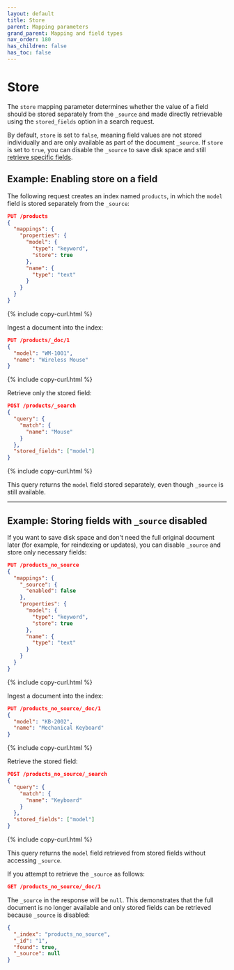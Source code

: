 ```yaml
---
layout: default
title: Store
parent: Mapping parameters
grand_parent: Mapping and field types
nav_order: 180
has_children: false
has_toc: false
---
```


# Store

The `store` mapping parameter determines whether the value of a field should be stored separately from the `_source` and made directly retrievable using the `stored_fields` option in a search request.

By default, `store` is set to `false`, meaning field values are not stored individually and are only available as part of the document `_source`. If `store` is set to `true`, you can disable the `_source` to save disk space and still [retrieve specific fields]({{site.url}}{{site.baseurl}}/search-plugins/searching-data/retrieve-specific-fields/).

## Example: Enabling store on a field

The following request creates an index named `products`, in which the `model` field is stored separately from the `_source`:

```json
PUT /products
{
  "mappings": {
    "properties": {
      "model": {
        "type": "keyword",
        "store": true
      },
      "name": {
        "type": "text"
      }
    }
  }
}
```
{% include copy-curl.html %}

Ingest a document into the index:

```json
PUT /products/_doc/1
{
  "model": "WM-1001",
  "name": "Wireless Mouse"
}
```
{% include copy-curl.html %}

Retrieve only the stored field:

```json
POST /products/_search
{
  "query": {
    "match": {
      "name": "Mouse"
    }
  },
  "stored_fields": ["model"]
}
```
{% include copy-curl.html %}

This query returns the `model` field stored separately, even though `_source` is still available.

---

## Example: Storing fields with `_source` disabled

If you want to save disk space and don't need the full original document later (for example, for reindexing or updates), you can disable `_source` and store only necessary fields:

```json
PUT /products_no_source
{
  "mappings": {
    "_source": {
      "enabled": false
    },
    "properties": {
      "model": {
        "type": "keyword",
        "store": true
      },
      "name": {
        "type": "text"
      }
    }
  }
}
```
{% include copy-curl.html %}

Ingest a document into the index:

```json
PUT /products_no_source/_doc/1
{
  "model": "KB-2002",
  "name": "Mechanical Keyboard"
}
```
{% include copy-curl.html %}

Retrieve the stored field:

```json
POST /products_no_source/_search
{
  "query": {
    "match": {
      "name": "Keyboard"
    }
  },
  "stored_fields": ["model"]
}
```
{% include copy-curl.html %}

This query returns the `model` field retrieved from stored fields without accessing `_source`.

If you attempt to retrieve the `_source` as follows:

```json
GET /products_no_source/_doc/1
```

The `_source` in the response will be `null`. This demonstrates that the full document is no longer available and only stored fields can be retrieved because `_source` is disabled:

```json
{
  "_index": "products_no_source",
  "_id": "1",
  "found": true,
  "_source": null
}
```
